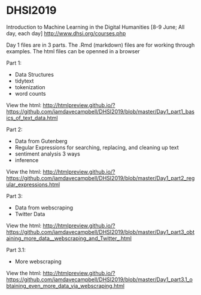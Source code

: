 # DHSI2019
Introduction to Machine Learning in the Digital Humanities [8-9 June; All day, each day]
http://www.dhsi.org/courses.php

Day 1 files are in 3 parts.  The .Rmd (markdown) files are for working through examples.
The html files can be openned  in a browser

Part 1:
 - Data Structures
 - tidytext
 - tokenization
 - word counts
 
 View the html:
http://htmlpreview.github.io/?https://github.com/iamdavecampbell/DHSI2019/blob/master/Day1_part1_basics_of_text_data.html
 
 
 Part 2:
 - Data from Gutenberg
 - Regular Expressions for searching, replacing, and cleaning up text
 - sentiment analysis 3 ways
 - inference
 
 View the html:
http://htmlpreview.github.io/?https://github.com/iamdavecampbell/DHSI2019/blob/master/Day1_part2_regular_expressions.html
 
 Part 3:
 - Data from webscraping
 - Twitter Data
 
 View the html: http://htmlpreview.github.io/?https://github.com/iamdavecampbell/DHSI2019/blob/master/Day1_part3_obtaining_more_data__webscraping_and_Twitter_.html

 
 Part 3.1:
 - More webscraping
 
 View the html: http://htmlpreview.github.io/?https://github.com/iamdavecampbell/DHSI2019/blob/master/Day1_part3.1_obtaining_even_more_data_via_webscraping.html
 

